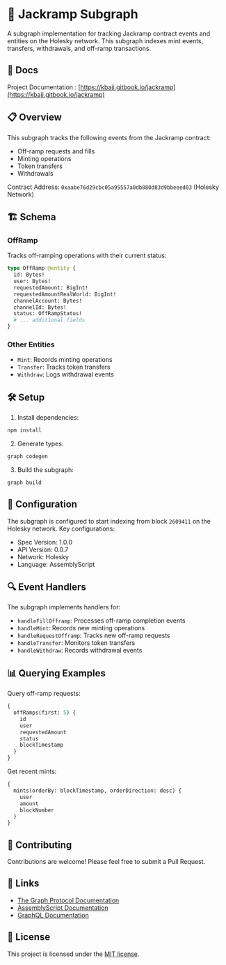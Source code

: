 # 🚀 Jackramp Subgraph

A subgraph implementation for tracking Jackramp contract events and entities on the Holesky network. This subgraph indexes mint events, transfers, withdrawals, and off-ramp transactions.

## 📧 Docs

Project Documentation : [https://kbaji.gitbook.io/jackramp](https://kbaji.gitbook.io/jackramp)

## 📋 Overview

This subgraph tracks the following events from the Jackramp contract:
- Off-ramp requests and fills
- Minting operations
- Token transfers
- Withdrawals

Contract Address: `0xaabe76d29cbc05a95557a0db880d83d9bbeeed03` (Holesky Network)

## 🏗 Schema

### OffRamp
Tracks off-ramping operations with their current status:
```graphql
type OffRamp @entity {
  id: Bytes!
  user: Bytes!
  requestedAmount: BigInt!
  requestedAmountRealWorld: BigInt!
  channelAccount: Bytes!
  channelId: Bytes!
  status: OffRampStatus!
  # ... additional fields
}
```

### Other Entities
- `Mint`: Records minting operations
- `Transfer`: Tracks token transfers
- `Withdraw`: Logs withdrawal events

## 🛠 Setup

1. Install dependencies:
```bash
npm install
```

2. Generate types:
```bash
graph codegen
```

3. Build the subgraph:
```bash
graph build
```

## 📝 Configuration

The subgraph is configured to start indexing from block `2609411` on the Holesky network. Key configurations:

- Spec Version: 1.0.0
- API Version: 0.0.7
- Network: Holesky
- Language: AssemblyScript

## 🔍 Event Handlers

The subgraph implements handlers for:
- `handleFillOfframp`: Processes off-ramp completion events
- `handleMint`: Records new minting operations
- `handleRequestOfframp`: Tracks new off-ramp requests
- `handleTransfer`: Monitors token transfers
- `handleWithdraw`: Records withdrawal events

## 📊 Querying Examples

Query off-ramp requests:
```graphql
{
  offRamps(first: 5) {
    id
    user
    requestedAmount
    status
    blockTimestamp
  }
}
```

Get recent mints:
```graphql
{
  mints(orderBy: blockTimestamp, orderDirection: desc) {
    user
    amount
    blockNumber
  }
}
```

## 🤝 Contributing

Contributions are welcome! Please feel free to submit a Pull Request.


## 🔗 Links
- [The Graph Protocol Documentation](https://thegraph.com/docs/en/)
- [AssemblyScript Documentation](https://www.assemblyscript.org/)
- [GraphQL Documentation](https://graphql.org/learn/)

## 📜 License

This project is licensed under the [MIT license](https://opensource.org/licenses/MIT).
